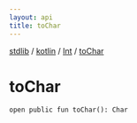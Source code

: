 ```yaml
---
layout: api
title: toChar
---
```

[stdlib](../../index.html) / [kotlin](../index.html) / [Int](index.html) / [toChar](toChar.html)

# toChar

```
open public fun toChar(): Char
```
